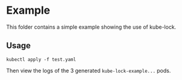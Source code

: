 # Example 

This folder contains a simple example showing the use of kube-lock.

## Usage 

```
kubectl apply -f test.yaml
```

Then view the logs of the 3 generated `kube-lock-example...` pods.